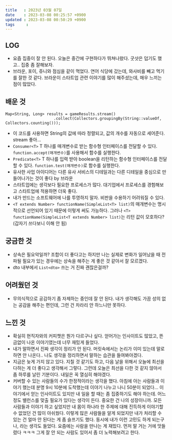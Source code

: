 ```yaml
---
title   : 2023년 03월 07일
date    : 2023-03-08 00:25:57 +0900
updated : 2023-03-08 00:50:29 +0900
tags     : 
---
```

## LOG
- 요즘 집중이 잘 안 된다. 오늘은 중간에 구현하다가 뛰쳐나왔다. 굿샷은 덥기도 했고.. 집중 좀 잘해보자.
- 브라운, 포이, 쥬니와 점심을 같이 먹었다. 연어 식당에 갔는데, 와사비를 빼고 먹기를 잘한 것 같다. 브라운이 스타트업 관련 이야기를 많이 해주셨는데, 매우 느끼는 점이 많았다.

## 배운 것
```
Map<String, Long> results = gameResults.stream()
                     .collect(Collectors.groupingBy(String::valueOf, Collectors.counting()));
```
- 이 코드를 사용하면 String의 값에 따라 정렬되고, 값의 개수를 자동으로 세어준다. stream 좋아...
- ```Consumer<T>``` T 하나를 매개변수로 받는 함수형 인터페이스를 전달할 수 있다. ```function.accept(매개변수)```를 사용해서 함수를 실행한다.
- ```Predicate<T>``` T 하나를 입력 받아 boolean을 리턴하는 함수형 인터페이스를 전달할 수 있다. ```function.test(매개변수)```로 함수를 실행한다.
- 유사한 사업 아이디어는 다른 유사 서비스의 디테일과는 다른 디테일을 중심으로 만들어나가는 것이 좋다 by 브라운
- 스타트업에는 생각보다 필요한 프로세스가 많다. 대기업에서 프로세스를 경험해보고 스타트업에 적용하면 더욱 좋다.
- 내가 만드는 소프트웨어에 나를 투영하지 말자. 비판을 수용하기 어려워질 수 있다.
- ```<T extends Number> functionName(SimpleList<T> list)```의 매개변수는 명시적으로 선언되어 있기 때문에 이렇게 써도 가능하다. 그러나 ```<T> functionName(SimpleList<T extends Number> list)```는 리턴 값이 모호하다? (갑자기 쓰다보니 이해 안 됨) 

## 궁금한 것
- 상속은 필요악일까? 조합이 더 좋다고는 하지만 나는 실제로 변화가 일어났을 때 전파될 필요가 있는 경우에는 상속을 해주는 게 좋은 것 같아서 잘 모르겠다.
- dto 내부에서 ```List<dto>``` 쓰는 거 진짜 괜찮은걸까?

## 어려웠던 것
- 무의식적으로 공감하기 좀 자제하는 중인데 잘 안 된다. 내가 생각해도 가끔 성의 없는 공감을 해주는 편인데, 그런 건 차라리 안 하느니만 못하다.

## 느낀 것
- 확실히 현직자와의 커피챗은 뭔가 다르구나 싶다. 얻어가는 인사이트도 많았고, 뜬금없이 나온 이야기였는데 너무 재밌게 들었다.
- 내가 말하면서 진짜 생각이 정리가 안 된다. 머릿속에서는 논리가 이미 있는데 말로 하면 안 나온다.. 나도 생각을 정리하면서 말하는 습관을 들여봐야겠다.
- 지금은 늦게 가지 않고 있다. 지칠 것 같기도 하고, 다음 날을 위해서 오늘에 최선을 다하는 게 더 좋다고 생각해서 그렇다. 그런데 오늘은 최선을 다한 것 같지 않아서 좀 하루를 날린 기분이다. 내일은 꼭 열심히 해야겠다.
- 커버할 수 있는 사람들의 수가 한정적이라는 생각을 했다. 아침에 아는 사람들과 이야기 했는데 분명 9시 10분에 도착했는데 이야기 나누고 나니 50분이 되었다... 이야기에서 얻는 인사이트도 있지만 내 일을 할 때는 좀 집중하기도 해야 하는데. 어느 정도 밸런스를 맞출 필요가 있다는 생각이 든다. 중요한 건 나의 성장이니까. 모든 사람들과 이야기 하고 싶었지만 내 몸이 하나라 한 주제에 대해 진득하게 이야기할 수 없었던 건 많이 아쉬웠다. 이렇게 많은 사람들을 알게 되었지만 내가 처리할 수 있는 건 얼마 안 된다는 게 좀 슬프기도 했다. 동시에 내가 이런 고민도 하게 되는구나, 라는 생각도 들었다. 요즘에는 사람을 만나는 게 재밌다. 먼저 말 거는 거에 맛들렸다 ㅋㅋㅋ 그게 잘 안 되는 사람도 있어서 좀 더 노력해보려고 한다.
